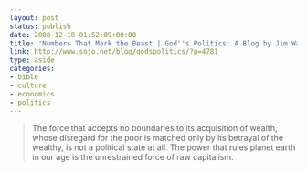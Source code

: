 ```yaml
---
layout: post
status: publish
date: 2008-12-18 01:52:09+00:00
title: 'Numbers That Mark the Beast | God''s Politics: A Blog by Jim Wallis & Friends'
link: http://www.sojo.net/blog/godspolitics/?p=4781
type: aside
categories:
- bible
- culture
- economics
- politics
---
```


> The force that accepts no boundaries to its acquisition of wealth, whose disregard for the poor is matched only by its betrayal of the wealthy, is not a political state at all. The power that rules planet earth in our age is the unrestrained force of raw capitalism.
